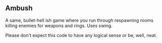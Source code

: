 ## Ambush
A same, bullet-hell ish game where you run through respawning rooms killing enemies for weapons and rings.
Uses swing.

Please don't expect this code to have any logical sense or be, well, neat. 
